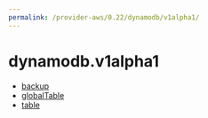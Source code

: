 ```yaml
---
permalink: /provider-aws/0.22/dynamodb/v1alpha1/
---
```


# dynamodb.v1alpha1



* [backup](backup.md)
* [globalTable](globalTable.md)
* [table](table.md)